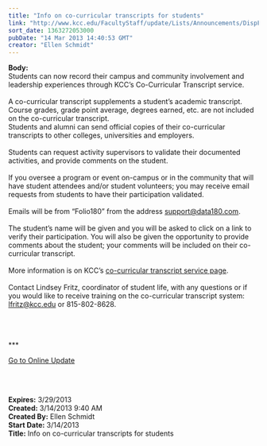 ```yaml
---
title: "Info on co-curricular transcripts for students"
link: "http://www.kcc.edu/FacultyStaff/update/Lists/Announcements/DispForm.aspx?ID=1020"
sort_date: 1363272053000
pubDate: "14 Mar 2013 14:40:53 GMT"
creator: "Ellen Schmidt"
---
```


<div><b>Body:</b> <div class="ExternalClass98EDAC436A2D424090F1DDF001CF4918">
<div>Students can now record their campus and community involvement and leadership experiences through KCC’s Co-Curricular Transcript service.  </div>
<div> </div>
<div>A co-curricular transcript supplements a student’s academic transcript. Course grades, grade point average, degrees earned, etc. are not included on the co-curricular transcript.  </div>
<div>Students and alumni can send official copies of their co-curricular transcripts to other colleges, universities and employers.</div>
<div> </div>
<div>Students can request activity supervisors to validate their documented activities, and provide comments on the student. </div>
<div> </div>
<div>If you oversee a program or event on-campus or in the community that will have student attendees and/or student volunteers; you may receive email requests from students to have their participation validated. </div>
<div> </div>
<div>Emails will be from “Folio180” from the address <a href="mailto:support@data180.com">support@data180.com</a>. </div>
<div> </div>
<div>The student’s name will be given and you will be asked to click on a link to verify their participation. You will also be given the opportunity to provide comments about the student; your comments will be included on their co-curricular transcript. </div>
<div> </div>
<div>More information is on KCC’s <a href="/students/studentlife/Pages/cocurricular.aspx">co-curricular transcript service page</a>.</div>
<div> </div>
<div>Contact Lindsey Fritz, coordinator of student life, with any questions or if you would like to receive training on the co-curricular transcript system: <a href="mailto:lfritz@kcc.edu">lfritz@kcc.edu</a> or 815-802-8628.</div>
<div> </div>
<div> </div>
<div>
<div>
<div>
<div> </div>
<div>
<p>***</p>
<p><a href="/FacultyStaff/update/Pages/dailyupdate.aspx">Go to Online Update</a></p>
<p><br /></p></div></div></div></div>
<div> </div></div></div>
<div><b>Expires:</b> 3/29/2013</div>
<div><b>Created:</b> 3/14/2013 9:40 AM</div>
<div><b>Created By:</b> Ellen Schmidt</div>
<div><b>Start Date:</b> 3/14/2013</div>
<div><b>Title:</b> Info on co-curricular transcripts for students</div>
